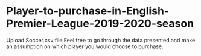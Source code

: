 # Player-to-purchase-in-English-Premier-League-2019-2020-season
Upload Soccer.csv file
Feel free to go through the data presented and make an assumption on which player you would choose to purchase. 
